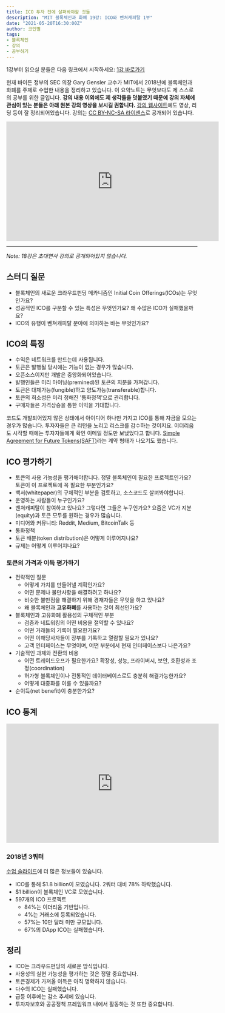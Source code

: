 ```yaml
---
title: ICO 투자 전에 살펴봐야할 것들
description: "MIT 블록체인과 화폐 19강: ICO와 벤쳐캐피탈 1부"
date: "2021-05-20T16:30:00Z"
author: 코인별
tags: 
- 블록체인
- 강의
- 공부하기
---
```


1강부터 읽으실 분들은 다음 링크에서 시작하세요: [1강 바로가기](https://coinmoon.xyz/mit-blockchain-course-1/)

현재 바이든 정부의 SEC 의장 Gary Gensler 교수가 MIT에서 2018년에 블록체인과 화폐를 주제로 수업한 내용을 정리하고 있습니다. 이 요약노트는 무엇보다도 제 스스로의 공부를 위한 글입니다. **강의 내용 이외에도 제 생각들을 덧붙였기 때문에 강의 자체에 관심이 있는 분들은 아래 원본 강의 영상을 보시길 권합니다.** [강의 웹사이트](https://ocw.mit.edu/courses/sloan-school-of-management/15-s12-blockchain-and-money-fall-2018/video-lectures/)에도 영상, 리딩 등이 잘 정리되어있습니다. 강의는 [CC BY-NC-SA 라이센스](https://creativecommons.org/licenses/by-nc-sa/4.0/)로 공개되어 있습니다.

<iframe width="560" height="315" src="https://www.youtube.com/embed/iWpQpPbo7rM" title="YouTube video player" frameborder="0" allow="accelerometer; autoplay; clipboard-write; encrypted-media; gyroscope; picture-in-picture" allowfullscreen></iframe>

---

_Note: 18강은 초대연사 강의로 공개되어있지 않습니다._

## 스터디 질문
- 블록체인의 새로운 크라우드펀딩 메카니즘인 Initial Coin Offerings(ICOs)는 무엇인가요?
- 성공적인 ICO를 구분할 수 있는 특성은 무엇인가요? 왜 수많은 ICO가 실패했을까요?
- ICO의 유행이 벤쳐캐피탈 분야에 의미하는 바는 무엇인가요?

## ICO의 특징
- 수익은 네트워크를 만드는데 사용됩니다.
- 토큰은 발행될 당시에는 기능이 없는 경우가 많습니다.
- 오픈소스이지만 개발은 중앙화되어있습니다.
- 발행인들은 미리 마이닝(premined)된 토큰의 지분을 가져갑니다.
- 토큰은 대체가능(fungible)하고 양도가능(transferable)합니다.
- 토큰의 희소성은 미리 정해진 '통화정책'으로 관리합니다.
- 구매자들은 가격상승을 통한 이익을 기대합니다.

코드도 개발되어있지 않은 상태에서 아이디어 하나만 가지고 ICO를 통해 자금을 모으는 경우가 많습니다. 투자자들은 큰 리턴을 노리고 리스크를 감수하는 것이지요. 이더리움도 시작할 때에는 투자자들에게 확인 이메일 정도만 보냈었다고 합니다. [Simple Agreement for Future Tokens(SAFT)](https://www.investopedia.com/terms/s/simple-agreement-future-tokens-saft.asp)라는 계약 형태가 나오기도 했습니다. 

## ICO 평가하기
- 토큰의 사용 가능성을 평가해야합니다. 정말 블록체인이 필요한 프로젝트인가요? 토큰이 이 프로젝트에 꼭 필요한 부분인가요?
- 백서(whitepaper)의 구체적인 부분을 검토하고, 소스코드도 살펴봐야합니다.
- 운영하는 사람들이 누구인가요?
- 벤쳐캐피탈이 참여하고 있나요? 그렇다면 그들은 누구인가요? 요즘은 VC가 지분(equity)과 토큰 모두를 원하는 경우가 많습니다.
- 미디어와 커뮤니티: Reddit, Medium, BitcoinTalk 등
- 통화정책
- 토큰 배분(token distribution)은 어떻게 이루어지나요?
- 규제는 어떻게 이루어지나요?

### 토큰의 가격과 이득 평가하기
- 전략적인 질문
  - 어떻게 가치를 만들어낼 계획인가요?
  - 어떤 문제나 불만사항을 해결하려고 하나요?
  - 비슷한 불만점을 해결하기 위해 경재자들은 무엇을 하고 있나요?
  - 왜 블록체인과 **고유화폐**를 사용하는 것이 최선인가요?
- 블록체인과 고유화폐 활용성의 구체적인 부분
  - 검증과 네트워킹의 어떤 비용을 절약할 수 있나요?
  - 어떤 거래들의 기록이 필요한가요?
  - 어떤 이해당사자들이 장부를 기록하고 열람할 필요가 있나요?
  - 고객 인터페이스는 무엇이며, 어떤 부분에서 현재 인터페이스보다 나은가요?
- 기술적인 과제와 전환의 비용
  - 어떤 트레이드오프가 필요한가요? 확장성, 성능, 프라이버시, 보안, 호환성과 조정(coordination)
  - 허가형 블록체인이나 전통적인 데이터베이스로도 충분히 해결가능한가요?
  - 어떻게 대중화를 이룰 수 있을까요?
- 순이득(net benefit)이 충분한가요?

## ICO 통계

<iframe width="560" height="315" src="https://www.youtube.com/embed/yQ7zRWujaYE" title="YouTube video player" frameborder="0" allow="accelerometer; autoplay; clipboard-write; encrypted-media; gyroscope; picture-in-picture" allowfullscreen></iframe>

### 2018년 3쿼터
[수업 슬라이드](https://ocw.mit.edu/courses/sloan-school-of-management/15-s12-blockchain-and-money-fall-2018/lecture-slides/MIT15_S12F18_ses19.pdf)에 더 많은 정보들이 있습니다.

- ICO를 통해 $1.8 billion이 모였습니다. 2쿼터 대비 78% 하락했습니다.
- $1 billion이 블록체인 VC로 모였습니다.
- 597개의 ICO 프로젝트
  - 84%는 이더리움 기반입니다.
  - 4%는 거래소에 등록되었습니다.
  - 57%는 10만 달러 미만 규모입니다.
  - 67%의 DApp ICO는 실패했습니다.

## 정리
- ICO는 크라우드펀딩의 새로운 방식입니다.
- 사용성의 실현 가능성을 평가하는 것은 정말 중요합니다.
- 토큰경제가 가져올 이득은 아직 명확하지 않습니다.
- 다수의 ICO는 실패했습니다.
- 급등 이후에는 감소 추세에 있습니다.
- 투자자보호와 공공정책 프레임워크 내에서 활동하는 것 또한 중요합니다.